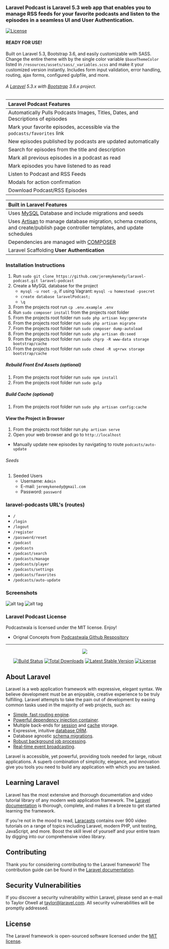 ### Laravel Podcast is Laravel 5.3 web app that enables you to manage RSS feeds for your favorite podcasts and listen to the episodes in a seamless UI and User Authentication.

[![License](http://jeremykenedy.com/license-mit.svg)](https://raw.githubusercontent.com/jeremykenedy/laravel-podcast/master/LICENSE)

#### READY FOR USE!

Built on Laravel 5.3, Bootstrap 3.6, and easily customizable with SASS. Change the entire theme with by the single color variable `$baseThemeColor` listed in `/resources/assets/sass/_variables.scss` and make it your customized version instantly. Includes form input validation, error handling, routing, ajax forms, configured gulpfile, and more.

###### A [Laravel](http://laravel.com/) 5.3.x with [Bootstrap](http://getbootstrap.com/) 3.6.x project.
| Laravel Podcast Features  |
| :------------ |
|Automatically Pulls Podcasts Images, Titles, Dates, and Descriptions of episodes|
|Mark your favorite episodes, accessible via the `podcasts/favorites` link|
|New episodes published by podcasts are updated automatically|
|Search for episodes from the title and description|
|Mark all previous episodes in a podcast as read|
|Mark episodes you have listened to as read|
|Listen to Podcast and RSS Feeds|
|Modals for action confirmation|
|Download Podcast/RSS Episodes|

| Built in Laravel Features  |
| :------------ |
|Uses [MySQL](https://github.com/mysql) Database and include migrations and seeds|
|Uses [Artisan](http://laravel.com/docs/5.3/artisan) to manage database migration, schema creations, and create/publish page controller templates, and update schedules|
|Dependencies are managed with [COMPOSER](https://getcomposer.org/)|
|Laravel Scaffolding **User Authentication**|

### Installation Instructions

1. Run `sudo git clone https://github.com/jeremykenedy/laravel-podcast.git laravel-podcast`
2. Create a MySQL database for the project
    * ```mysql -u root -p```, if using Vagrant: ```mysql -u homestead -psecret```
    * ```create database laravelPodcast;```
    * ```\q```
3. From the projects root run `cp .env.example .env`
4. Run `sudo composer install` from the projects root folder
5. From the projects root folder run `sudo php artisan key:generate`
6. From the projects root folder run `sudo php artisan migrate`
7. From the projects root folder run `sudo composer dump-autoload`
8. From the projects root folder run `sudo php artisan db:seed`
9. From the projects root folder run `sudo chgrp -R www-data storage bootstrap/cache`
10. From the projects root folder run `sudo chmod -R ug+rwx storage bootstrap/cache`

##### Rebuild Front End Assets (optional)
1. From the projects root folder run `sudo npm install`
2. From the projects root folder run `sudo gulp`

##### Build Cache (optional)
1. From the projects root folder run `sudo php artisan config:cache`

#### View the Project in Browser
1. From the projects root folder run `php artisan serve`
2. Open your web browser and go to `http://localhost`

* Manually update new episodes by navigating to route ```podcasts/auto-update```

###### Seeds
1. Seeded Users
   * Username: `Admin`
   * E-mail: `jeremykenedy@gmail.com`
   * Password: `password`

### laravel-podcasts URL's (routes)
* ```/```
* ```/login```
* ```/logout```
* ```/register```
* ```/password/reset```
* ```/podcast```
* ```/podcasts```
* ```/podcast/search```
* ```/podcasts/manage```
* ```/podcasts/player```
* ```/podcasts/settings```
* ```/podcasts/favorites```
* ```/podcasts/auto-update```

### Screenshots
![alt tag]()
![alt tag]()

### Laravel Podcast License
Podcastwala is licensed under the MIT license. Enjoy!

* Orignal Concepts from [Podcastwala Github Respository](https://github.com/modestkdr/Podcastwala)

---

<p align="center"><img src="https://laravel.com/assets/img/components/logo-laravel.svg"></p>

<p align="center">
<a href="https://travis-ci.org/laravel/framework"><img src="https://travis-ci.org/laravel/framework.svg" alt="Build Status"></a>
<a href="https://packagist.org/packages/laravel/framework"><img src="https://poser.pugx.org/laravel/framework/d/total.svg" alt="Total Downloads"></a>
<a href="https://packagist.org/packages/laravel/framework"><img src="https://poser.pugx.org/laravel/framework/v/stable.svg" alt="Latest Stable Version"></a>
<a href="https://packagist.org/packages/laravel/framework"><img src="https://poser.pugx.org/laravel/framework/license.svg" alt="License"></a>
</p>

## About Laravel

Laravel is a web application framework with expressive, elegant syntax. We believe development must be an enjoyable, creative experience to be truly fulfilling. Laravel attempts to take the pain out of development by easing common tasks used in the majority of web projects, such as:

- [Simple, fast routing engine](https://laravel.com/docs/routing).
- [Powerful dependency injection container](https://laravel.com/docs/container).
- Multiple back-ends for [session](https://laravel.com/docs/session) and [cache](https://laravel.com/docs/cache) storage.
- Expressive, intuitive [database ORM](https://laravel.com/docs/eloquent).
- Database agnostic [schema migrations](https://laravel.com/docs/migrations).
- [Robust background job processing](https://laravel.com/docs/queues).
- [Real-time event broadcasting](https://laravel.com/docs/broadcasting).

Laravel is accessible, yet powerful, providing tools needed for large, robust applications. A superb combination of simplicity, elegance, and innovation give you tools you need to build any application with which you are tasked.

## Learning Laravel

Laravel has the most extensive and thorough documentation and video tutorial library of any modern web application framework. The [Laravel documentation](https://laravel.com/docs) is thorough, complete, and makes it a breeze to get started learning the framework.

If you're not in the mood to read, [Laracasts](https://laracasts.com) contains over 900 video tutorials on a range of topics including Laravel, modern PHP, unit testing, JavaScript, and more. Boost the skill level of yourself and your entire team by digging into our comprehensive video library.

## Contributing

Thank you for considering contributing to the Laravel framework! The contribution guide can be found in the [Laravel documentation](http://laravel.com/docs/contributions).

## Security Vulnerabilities

If you discover a security vulnerability within Laravel, please send an e-mail to Taylor Otwell at taylor@laravel.com. All security vulnerabilities will be promptly addressed.

## License

The Laravel framework is open-sourced software licensed under the [MIT license](http://opensource.org/licenses/MIT).
